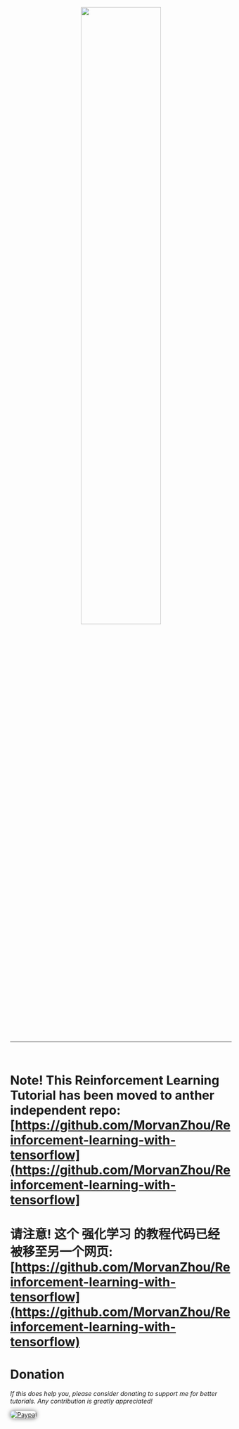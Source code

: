 <p align="center">
    <a href="https://www.youtube.com/watch?v=pieI7rOXELI&list=PLXO45tsB95cIplu-fLMpUEEZTwrDNh6Ba" target="_blank">
    <img width="60%" src="https://github.com/MorvanZhou/Reinforcement-learning-with-tensorflow/blob/master/RL_cover.jpg?raw=true" style="max-width:100%;">
    </a>
</p>

---

<br>

# Note! This Reinforcement Learning Tutorial has been moved to anther independent repo: [https://github.com/MorvanZhou/Reinforcement-learning-with-tensorflow](https://github.com/MorvanZhou/Reinforcement-learning-with-tensorflow]
# 请注意! 这个 强化学习 的教程代码已经被移至另一个网页: [https://github.com/MorvanZhou/Reinforcement-learning-with-tensorflow](https://github.com/MorvanZhou/Reinforcement-learning-with-tensorflow)


# Donation

*If this does help you, please consider donating to support me for better tutorials. Any contribution is greatly appreciated!*

<div >
  <a href="https://www.paypal.com/cgi-bin/webscr?cmd=_donations&amp;business=morvanzhou%40gmail%2ecom&amp;lc=C2&amp;item_name=MorvanPython&amp;currency_code=AUD&amp;bn=PP%2dDonationsBF%3abtn_donateCC_LG%2egif%3aNonHosted">
    <img style="border-radius: 20px;  box-shadow: 0px 0px 10px 1px  #888888;"
         src="https://www.paypalobjects.com/webstatic/en_US/i/btn/png/silver-pill-paypal-44px.png"
         alt="Paypal"
         height="auto" ></a>
</div>
